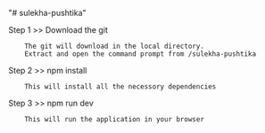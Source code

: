 "# sulekha-pushtika"

Step 1 >> Download the git

        The git will download in the local directory.
        Extract and open the command prompt from /sulekha-pushtika

Step 2 >> npm install

        This will install all the necessory dependencies

Step 3 >> npm run dev

        This will run the application in your browser
